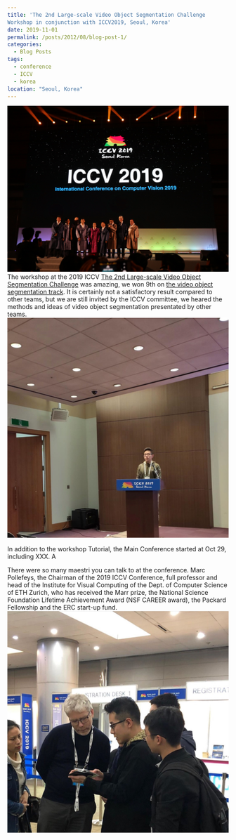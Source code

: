 ```yaml
---
title: 'The 2nd Large-scale Video Object Segmentation Challenge
Workshop in conjunction with ICCV2019, Seoul, Korea'
date: 2019-11-01
permalink: /posts/2012/08/blog-post-1/
categories:
  - Blog Posts
tags:
  - conference
  - ICCV
  - korea 
location: "Seoul, Korea"
---
```


<img src='/images/ICCV01.jpg'>The workshop at the 2019 ICCV [The 2nd Large-scale Video Object Segmentation Challenge](https://youtube-vos.org/challenge/2019/) was amazing, we won 9th on [the video object segmentation track](https://competitions.codalab.org/competitions/20127). It is certainly not a satisfactory result compared to other teams, but we are still invited by the ICCV committee, we heared the methods and ideas of video object segmentation presentated by other teams.<img src='/images/ICCVpresentation.jpg'>

In addition to the workshop Tutorial, the Main Conference started at Oct 29, including XXX. A

There were so many maestri you can talk to at the conference. Marc Pollefeys, the Chairman of the 2019 ICCV Conference, full professor and head of the Institute for Visual Computing of the Dept. of Computer Science of ETH Zurich, who has received the Marr prize, the National Science Foundation Lifetime Achievement Award (NSF CAREER award), the Packard Fellowship and the ERC start-up fund.<img src='/images/ICCVtalk.jpg'>

